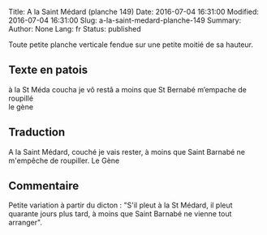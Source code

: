 Title: A la Saint Médard (planche 149)
Date: 2016-07-04 16:31:00
Modified: 2016-07-04 16:31:00
Slug: a-la-saint-medard-planche-149
Summary: 
Author: None
Lang: fr
Status: published

Toute petite planche verticale fendue sur une petite moitié de sa hauteur.
<img style="float: right;" alt="" src="{static}/images/planche_149.png">

## Texte en patois
à la St Méda coucha je vô restâ a moins que St Bernabé m’empache de roupillé 	
 le gène

## Traduction
A la Saint Médard, couché je vais rester, à moins que Saint Barnabé ne m'empêche de roupiller. 
 Le Gène

## Commentaire
Petite variation à partir du dicton : "S'il pleut à la St Médard, il pleut quarante jours plus tard, à moins que Saint Barnabé ne vienne tout arranger".











<p style="text-align:justify;">
